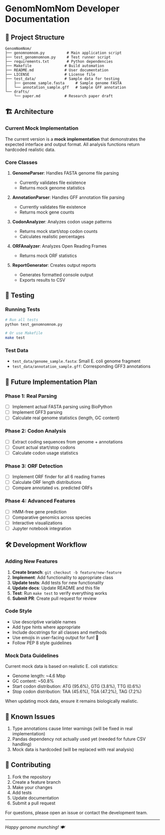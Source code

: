 # GenomNomNom Developer Documentation

## 📁 Project Structure

```
GenomNomNom/
├── genomnomnom.py          # Main application script
├── test_genomnomnom.py     # Test runner script
├── requirements.txt        # Python dependencies
├── Makefile               # Build automation
├── README.md              # User documentation
├── LICENSE                # License file
├── test_data/             # Sample data for testing
│   ├── genome_sample.fasta     # Sample genome FASTA
│   └── annotation_sample.gff   # Sample GFF annotation
└── drafts/
    └── paper.md           # Research paper draft
```

## 🏗️ Architecture

### Current Mock Implementation

The current version is a **mock implementation** that demonstrates the expected interface and output format. All analysis functions return hardcoded realistic data.

### Core Classes

1. **GenomeParser**: Handles FASTA genome file parsing
   - Currently validates file existence
   - Returns mock genome statistics

2. **AnnotationParser**: Handles GFF annotation file parsing  
   - Currently validates file existence
   - Returns mock gene counts

3. **CodonAnalyzer**: Analyzes codon usage patterns
   - Returns mock start/stop codon counts
   - Calculates realistic percentages

4. **ORFAnalyzer**: Analyzes Open Reading Frames
   - Returns mock ORF statistics

5. **ReportGenerator**: Creates output reports
   - Generates formatted console output
   - Exports results to CSV

## 🧪 Testing

### Running Tests
```bash
# Run all tests
python test_genomnomnom.py

# Or use Makefile
make test
```

### Test Data
- `test_data/genome_sample.fasta`: Small E. coli genome fragment
- `test_data/annotation_sample.gff`: Corresponding GFF3 annotations

## 🚀 Future Implementation Plan

### Phase 1: Real Parsing
- [ ] Implement actual FASTA parsing using BioPython
- [ ] Implement GFF3 parsing
- [ ] Calculate real genome statistics (length, GC content)

### Phase 2: Codon Analysis
- [ ] Extract coding sequences from genome + annotations
- [ ] Count actual start/stop codons
- [ ] Calculate codon usage statistics

### Phase 3: ORF Detection
- [ ] Implement ORF finder for all 6 reading frames
- [ ] Calculate ORF length distributions
- [ ] Compare annotated vs. predicted ORFs

### Phase 4: Advanced Features
- [ ] HMM-free gene prediction
- [ ] Comparative genomics across species
- [ ] Interactive visualizations
- [ ] Jupyter notebook integration

## 🛠️ Development Workflow

### Adding New Features

1. **Create branch**: `git checkout -b feature/new-feature`
2. **Implement**: Add functionality to appropriate class
3. **Update tests**: Add tests for new functionality
4. **Update docs**: Update README and this file
5. **Test**: Run `make test` to verify everything works
6. **Submit PR**: Create pull request for review

### Code Style

- Use descriptive variable names
- Add type hints where appropriate
- Include docstrings for all classes and methods
- Use emojis in user-facing output for fun! 🧬
- Follow PEP 8 style guidelines

### Mock Data Guidelines

Current mock data is based on realistic E. coli statistics:
- Genome length: ~4.6 Mbp
- GC content: ~50.8%  
- Start codon distribution: ATG (95.6%), GTG (3.8%), TTG (0.6%)
- Stop codon distribution: TAA (45.6%), TGA (47.2%), TAG (7.2%)

When updating mock data, ensure it remains biologically realistic.

## 🐛 Known Issues

1. Type annotations cause linter warnings (will be fixed in real implementation)
2. Pandas dependency not actually used yet (needed for future CSV handling)
3. Mock data is hardcoded (will be replaced with real analysis)

## 📝 Contributing

1. Fork the repository
2. Create a feature branch
3. Make your changes
4. Add tests
5. Update documentation
6. Submit a pull request

For questions, please open an issue or contact the development team.

---

*Happy genome munching! 🍽️*

